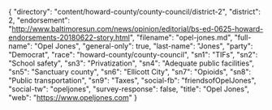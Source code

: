 {
  "directory": "content/howard-county/county-council/district-2",
  "district": 2,
  "endorsement": "http://www.baltimoresun.com/news/opinion/editorial/bs-ed-0625-howard-endorsements-20180622-story.html",
  "filename": "opel-jones.md",
  "full-name": "Opel Jones",
  "general-only": true,
  "last-name": "Jones",
  "party": "Democrat",
  "race": "howard-county/county-council",
  "sn1": "TIFs",
  "sn2": "School safety",
  "sn3": "Privatization",
  "sn4": "Adequate public facilities",
  "sn5": "Sanctuary county",
  "sn6": "Ellicott City",
  "sn7": "Opioids",
  "sn8": "Public transportation",
  "sn9": "Taxes",
  "social-fb": "friendsofOpelJones",
  "social-tw": "opeljones",
  "survey-response": false,
  "title": "Opel Jones",
  "web": "https://www.opeljones.com"
}

